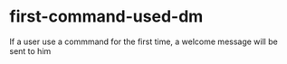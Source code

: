 # first-command-used-dm

If a user use a commmand for the first time, a welcome message will be sent to him
